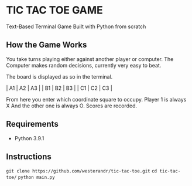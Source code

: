 # TIC TAC TOE GAME

Text-Based Terminal Game
Built with Python from scratch

## How the Game Works

You take turns playing either against another player or computer.
The Computer makes random decisions, currently very easy to beat.

The board is displayed as so in the terminal.

| A1 | A2 | A3 |
| B1 | B2 | B3 |
| C1 | C2 | C3 |

From here you enter which coordinate square to occupy.
Player 1 is always X
And the other one is always O.
Scores are recorded.

## Requirements

* Python 3.9.1

## Instructions

`git clone https://github.com/westerandr/tic-tac-toe.git`
`cd tic-tac-toe/`
`python main.py`

